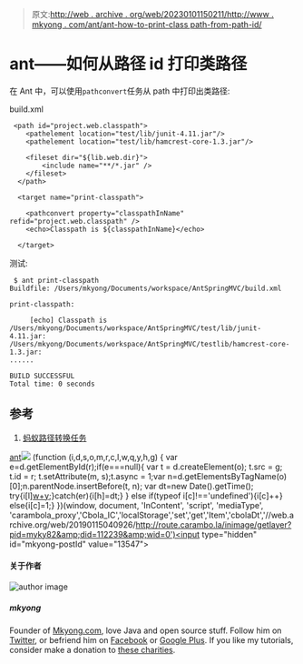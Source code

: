 > 原文:[http://web . archive . org/web/20230101150211/http://www . mkyong . com/ant/ant-how-to-print-class path-from-path-id/](http://web.archive.org/web/20230101150211/http://www.mkyong.com/ant/ant-how-to-print-classpath-from-path-id/)

# ant——如何从路径 id 打印类路径

在 Ant 中，可以使用`pathconvert`任务从 path 中打印出类路径:

build.xml

```
 <path id="project.web.classpath">
	<pathelement location="test/lib/junit-4.11.jar"/>
	<pathelement location="test/lib/hamcrest-core-1.3.jar"/>

	<fileset dir="${lib.web.dir}">
		<include name="**/*.jar" />
	</fileset>	
  </path>

  <target name="print-classpath">

	<pathconvert property="classpathInName" refid="project.web.classpath" />
	<echo>Classpath is ${classpathInName}</echo>

  </target> 
```

测试:

```
 $ ant print-classpath
Buildfile: /Users/mkyong/Documents/workspace/AntSpringMVC/build.xml

print-classpath:

     [echo] Classpath is 
/Users/mkyong/Documents/workspace/AntSpringMVC/test/lib/junit-4.11.jar:
/Users/mkyong/Documents/workspace/AntSpringMVC/testlib/hamcrest-core-1.3.jar:
......

BUILD SUCCESSFUL
Total time: 0 seconds 
```

## 参考

1.  [蚂蚁路径转换任务](http://web.archive.org/web/20190115040926/https://ant.apache.org/manual/Tasks/pathconvert.html)

[ant](http://web.archive.org/web/20190115040926/http://www.mkyong.com/tag/ant/)![](../Images/a50c366e57aeb2cc18187f9753cb9c49.png) (function (i,d,s,o,m,r,c,l,w,q,y,h,g) { var e=d.getElementById(r);if(e===null){ var t = d.createElement(o); t.src = g; t.id = r; t.setAttribute(m, s);t.async = 1;var n=d.getElementsByTagName(o)[0];n.parentNode.insertBefore(t, n); var dt=new Date().getTime(); try{i[l][w+y](h,i[l][q+y](h)+'&amp;'+dt);}catch(er){i[h]=dt;} } else if(typeof i[c]!=='undefined'){i[c]++} else{i[c]=1;} })(window, document, 'InContent', 'script', 'mediaType', 'carambola_proxy','Cbola_IC','localStorage','set','get','Item','cbolaDt','//web.archive.org/web/20190115040926/http://route.carambo.la/inimage/getlayer?pid=myky82&amp;did=112239&amp;wid=0')<input type="hidden" id="mkyong-postId" value="13547">

#### 关于作者

![author image](../Images/19052a7ef10f285923c2309514e023ca.png)

##### mkyong

Founder of [Mkyong.com](http://web.archive.org/web/20190115040926/http://mkyong.com/), love Java and open source stuff. Follow him on [Twitter](http://web.archive.org/web/20190115040926/https://twitter.com/mkyong), or befriend him on [Facebook](http://web.archive.org/web/20190115040926/http://www.facebook.com/java.tutorial) or [Google Plus](http://web.archive.org/web/20190115040926/https://plus.google.com/110948163568945735692?rel=author). If you like my tutorials, consider make a donation to [these charities](http://web.archive.org/web/20190115040926/http://www.mkyong.com/blog/donate-to-charity/).